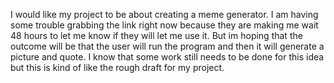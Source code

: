 I would like my project to be about creating a meme generator. I am having some trouble grabbing the link right now because they are making
me wait 48 hours to let me know if they will let me use it. But im hoping that the outcome will be that the user will run the program and then
it will generate a picture and quote. I know that some work still needs to be done for this idea but this is kind of like the rough draft for
my project. 

